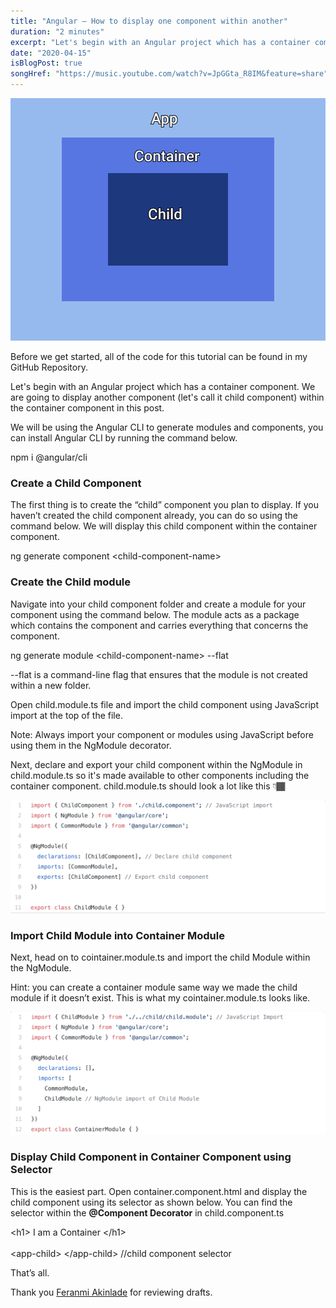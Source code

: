 ```yaml
---
title: "Angular — How to display one component within another"
duration: "2 minutes"
excerpt: "Let's begin with an Angular project which has a container component. We are going to display another component..."
date: "2020-04-15"
isBlogPost: true
songHref: "https://music.youtube.com/watch?v=JpGGta_R8IM&feature=share" 
---
```


<span class="centered-image">

![Nested Components](./article-images/nested-components.png)

</span>

Before we get started, all of the code for this tutorial can be found in my GitHub Repository.

Let's begin with an Angular project which has a container component. We are going to display another component (let's call it child component) within the container component in this post.

We will be using the Angular CLI to generate modules and components, you can install Angular CLI by running the command below.

<div class="code-block">npm i @angular/cli</div>

<h3>Create a Child Component</h3>

The first thing is to create the “child” component you plan to display. If you haven’t created the child component already, you can do so using the command below. We will display this child component within the container component.

<div class="code-block">ng generate component &lt;child-component-name&gt; </div>

<h3>Create the Child module</h3>

Navigate into your child component folder and create a module for your component using the command below. The module acts as a package which contains the component and carries everything that concerns the component.

<div class="code-block">ng generate module &lt;child-component-name&gt; --flat </div>

<span class="code-word">--flat</span> is a command-line flag that ensures that the module is not created within a new folder.

Open <span class="code-word">child.module.ts</span> file and import the child component using JavaScript import at the top of the file.

Note: Always import your component or modules using JavaScript before using them in the NgModule decorator.

Next, declare and export your child component within the NgModule in child.module.ts so it's made available to other components including the container component. child.module.ts should look a lot like this 👇🏾

![Child Module](./article-images/child-module.png)

<h3>Import Child Module into Container Module</h3>

Next, head on to <span class="code-word">cointainer.module.ts</span> and import the child Module within the NgModule.

<span class="pink-hint">Hint:</span> you can create a container module same way we made the child module if it doesn’t exist. This is what my <span class="code-word">cointainer.module.ts</span> looks like.

![Container Module](./article-images/container-module.png)

<h3>Display Child Component in Container Component using Selector</h3>

This is the easiest part. Open <span class="code-word">container.component.html</span> and display the child component using its selector as shown below. You can find the selector within the <strong>@Component Decorator</strong> in <span class="code-word">child.component.ts</span>

<div class="code-block">
    &lt;h1&gt; I am a Container &lt;/h1&gt; 
    <br><br>
    &lt;app-child&gt; &lt;/app-child&gt;  <span class="comment">//child component selector</span>
</div>

That’s all.

Thank you <a href="https://twitter.com/uxFeranmi" class="pink-link">Feranmi Akinlade</a> for reviewing drafts.